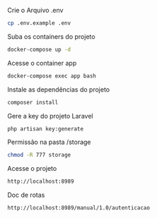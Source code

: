 Crie o Arquivo .env
```sh
cp .env.example .env
```

Suba os containers do projeto
```sh
docker-compose up -d
```

Acesse o container app
```sh
docker-compose exec app bash
```

Instale as dependências do projeto
```sh
composer install
```

Gere a key do projeto Laravel
```sh
php artisan key:generate
```

Permissão na pasta /storage
```sh
chmod -R 777 storage
```

Acesse o projeto
```sh
http://localhost:8989
```

Doc de rotas
```sh
http://localhost:8989/manual/1.0/autenticacao
```
